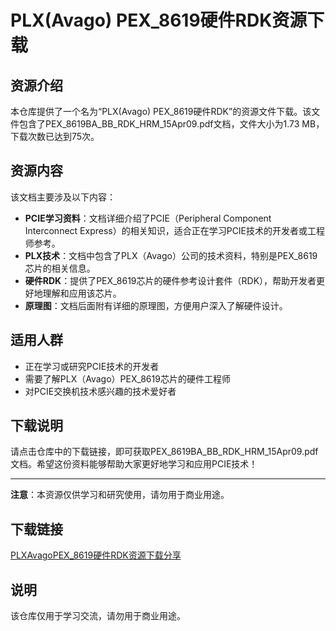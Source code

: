 # PLX(Avago) PEX_8619硬件RDK资源下载

## 资源介绍

本仓库提供了一个名为“PLX(Avago) PEX_8619硬件RDK”的资源文件下载。该文件包含了PEX_8619BA_BB_RDK_HRM_15Apr09.pdf文档，文件大小为1.73 MB，下载次数已达到75次。

## 资源内容

该文档主要涉及以下内容：

- **PCIE学习资料**：文档详细介绍了PCIE（Peripheral Component Interconnect Express）的相关知识，适合正在学习PCIE技术的开发者或工程师参考。
- **PLX技术**：文档中包含了PLX（Avago）公司的技术资料，特别是PEX_8619芯片的相关信息。
- **硬件RDK**：提供了PEX_8619芯片的硬件参考设计套件（RDK），帮助开发者更好地理解和应用该芯片。
- **原理图**：文档后面附有详细的原理图，方便用户深入了解硬件设计。

## 适用人群

- 正在学习或研究PCIE技术的开发者
- 需要了解PLX（Avago）PEX_8619芯片的硬件工程师
- 对PCIE交换机技术感兴趣的技术爱好者

## 下载说明

请点击仓库中的下载链接，即可获取PEX_8619BA_BB_RDK_HRM_15Apr09.pdf文档。希望这份资料能够帮助大家更好地学习和应用PCIE技术！

---

**注意**：本资源仅供学习和研究使用，请勿用于商业用途。

## 下载链接
[PLXAvagoPEX_8619硬件RDK资源下载分享](https://pan.quark.cn/s/318a78645bdc)

## 说明

该仓库仅用于学习交流，请勿用于商业用途。

